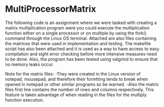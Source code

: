 # MultiProcessorMatrix
The following code is an assignment where we were tasked with creating a matrix multiplication program were you could execute the multiplication function either on a single processor or on multiple by using the fork() command through the Linux OS terminal. Attached are also files containing the matrices that were used in implementation and testing. The makefile script has also been attached and it is used as a way to have access to easy compilation and slght error checking before more intensive measures need to be done. Also, the program has been tested using valgrind to ensure that no memory leaks occur.

Note for the matrix files:
  -They were created in the Linux version of notepad, mousepad, and therefore their formtting tends to break when opened in notepad or other similar programs so be warned. 
  -Also the matrix files first line contains the number of rows and columns respectively. This feature is taken advantage of when reading in the files for the multiply function execution.
